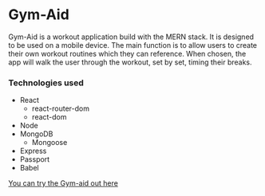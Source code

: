 # Gym-Aid

Gym-Aid is a workout application build with the MERN stack. It is designed to be used on a mobile device. The main function is to allow users to create their own workout routines which they can reference. When chosen, the app will walk the user through the workout, set by set, timing their breaks.


### Technologies used
* React
  * react-router-dom
  * react-dom
* Node
* MongoDB
  * Mongoose
* Express
* Passport
* Babel

 [You can try the Gym-aid out here](http://gym-aid.herokuapp.com/)

